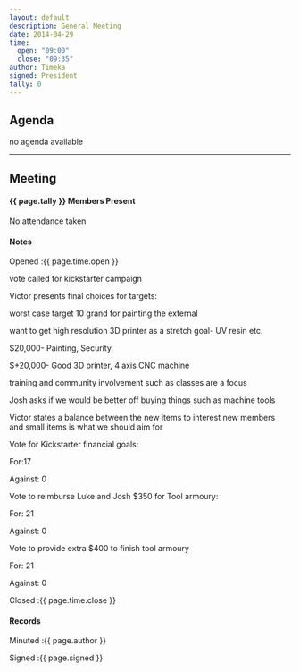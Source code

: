 ```yaml
---
layout: default
description: General Meeting
date: 2014-04-29
time:
  open: "09:00"
  close: "09:35"
author: Timeka
signed: President
tally: 0
---
```


## Agenda

no agenda available

---

## Meeting

#### {{ page.tally }} Members Present

No attendance taken

#### Notes

Opened
:{{ page.time.open }}

vote called for kickstarter campaign

Victor presents final choices for targets:

worst case target 10 grand for painting the external

want to get high resolution 3D printer as a stretch goal- UV resin etc.


$20,000- Painting, Security.

$+20,000- Good 3D printer, 4 axis CNC machine


training and community involvement such as classes are a focus


Josh asks if we would be better off buying things such as machine tools 

Victor states a balance between the new items to interest new members and small items is what we should aim for


Vote for Kickstarter financial goals:

For:17

Against: 0


Vote to reimburse Luke and Josh $350 for Tool armoury:

For: 21

Against: 0


Vote to provide extra $400 to finish tool armoury

For: 21

Against: 0


Closed
:{{ page.time.close }}

#### Records

Minuted
:{{ page.author }}

Signed
:{{ page.signed }}

